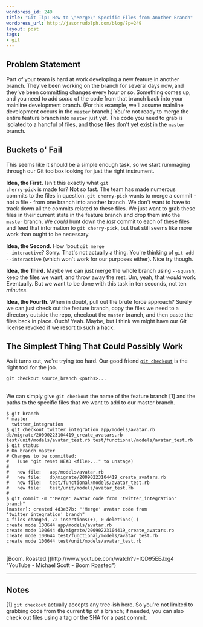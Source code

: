 ```yaml
---
wordpress_id: 249
title: "Git Tip: How to \"Merge\" Specific Files from Another Branch"
wordpress_url: http://jasonrudolph.com/blog/?p=249
layout: post
tags:
- git
---
```

## Problem Statement
Part of your team is hard at work developing a new feature in another branch.  They've been working on the branch for several days now, and they've been committing changes every hour or so.  Something comes up, and you need to add *some* of the code from that branch back into your mainline development branch.  (For this example, we'll assume mainline development occurs in the <code>master</code> branch.)  You're not ready to merge the entire feature branch into <code>master</code> just yet.  The code you need to grab is isolated to a handful of files, and those files don't yet exist in the <code>master</code> branch.

## Buckets o' Fail

This seems like it should be a simple enough task, so we start rummaging through our Git toolbox looking for just the right instrument.

**Idea, the First.** Isn't this exactly what <code>git cherry-pick</code> is made for?  Not so fast.  The team has made numerous commits to the files in question.  <code>git cherry-pick</code> wants to merge a commit - not a file - from one branch into another branch.  We don't want to have to track down all the commits related to these files.  We just want to grab these files in their current state in the feature branch and drop them into the <code>master</code> branch.  We *could* hunt down the *last* commit to each of these files and feed that information to <code>git cherry-pick</code>, but that still seems like more work than ought to be necessary.

**Idea, the Second.** How 'bout <code>git merge --interactive</code>?  Sorry.  That's not actually a thing.  You're thinking of <code>git add --interactive</code> (which won't work for our purposes either).  Nice try though.

**Idea, the Third.** Maybe we can just merge the whole branch using <code>--squash</code>, keep the files we want, and throw away the rest.  Um, yeah, that *would* work. Eventually. But we want to be done with this task in ten seconds, not ten *minutes*.

**Idea, the Fourth.** When in doubt, pull out the brute force approach?  Surely we can just check out the feature branch, copy the files we need to a directory outside the repo, checkout the <code>master</code> branch, and then paste the files back in place.  Ouch!  Yeah.  Maybe, but I think we might have our Git license revoked if we resort to such a hack.

## The Simplest Thing That Could Possibly Work

As it turns out, we're trying too hard.  Our good friend [<code>git checkout</code>](http://www.kernel.org/pub/software/scm/git/docs/git-checkout.html "git-checkout man page") is the right tool for the job.

    git checkout source_branch <paths>...

<br/>
We can simply give <code>git checkout</code> the name of the feature branch [1] and the paths to the specific files that we want to add to our master branch.

    $ git branch
    * master
      twitter_integration
    $ git checkout twitter_integration app/models/avatar.rb db/migrate/20090223104419_create_avatars.rb test/unit/models/avatar_test.rb test/functional/models/avatar_test.rb
    $ git status
    # On branch master
    # Changes to be committed:
    #   (use "git reset HEAD <file>..." to unstage)
    #
    #	new file:   app/models/avatar.rb
    #	new file:   db/migrate/20090223104419_create_avatars.rb
    #	new file:   test/functional/models/avatar_test.rb
    #	new file:   test/unit/models/avatar_test.rb
    #
    $ git commit -m "'Merge' avatar code from 'twitter_integration' branch"
    [master]: created 4d3e37b: "'Merge' avatar code from 'twitter_integration' branch"
    4 files changed, 72 insertions(+), 0 deletions(-)
    create mode 100644 app/models/avatar.rb
    create mode 100644 db/migrate/20090223104419_create_avatars.rb
    create mode 100644 test/functional/models/avatar_test.rb
    create mode 100644 test/unit/models/avatar_test.rb

<br/>
[Boom.  Roasted.](http://www.youtube.com/watch?v=IQD95EEJxg4 "YouTube - Michael Scott - Boom Roasted")

----

## Notes

[1] <code>git checkout</code> actually accepts any tree-ish here. So you're not limited to grabbing code from the current tip of a branch; if needed, you can also check out files using a tag or the SHA for a past commit.

